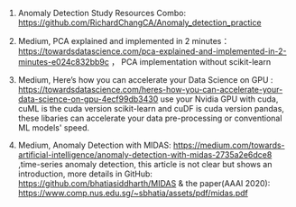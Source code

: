 1. Anomaly Detection Study Resources Combo: https://github.com/RichardChangCA/Anomaly_detection_practice

2. Medium, PCA explained and implemented in 2 minutes： https://towardsdatascience.com/pca-explained-and-implemented-in-2-minutes-e024c832bb9c ， PCA implementation without scikit-learn

3. Medium, Here’s how you can accelerate your Data Science on GPU : https://towardsdatascience.com/heres-how-you-can-accelerate-your-data-science-on-gpu-4ecf99db3430 use your Nvidia GPU with cuda, cuML is the cuda version scikit-learn and cuDF is cuda version pandas, these libaries can accelerate your data pre-processing or conventional ML models' speed.

4. Medium, Anomaly Detection with MIDAS: https://medium.com/towards-artificial-intelligence/anomaly-detection-with-midas-2735a2e6dce8 ,time-series anomaly detection, this article is not clear but shows an introduction, more details in GitHub: https://github.com/bhatiasiddharth/MIDAS & the paper(AAAI 2020): https://www.comp.nus.edu.sg/~sbhatia/assets/pdf/midas.pdf
